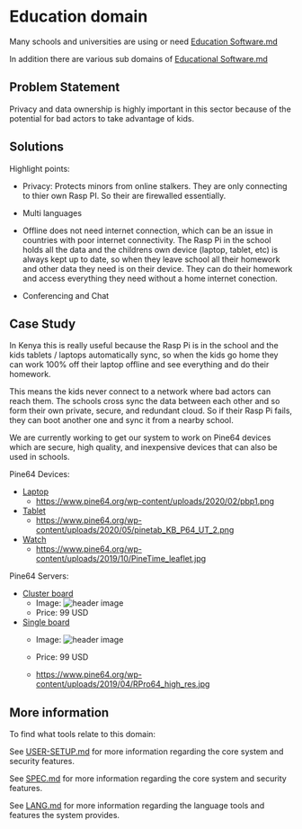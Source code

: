 # Education domain

Many schools and universities are using or need [Education Software.md](https://en.wikipedia.org/wiki/Educational_software)

In addition there are various sub domains of [Educational Software.md](https://en.wikipedia.org/wiki/List_of_educational_software)



## Problem Statement

Privacy and data ownership is highly important in this sector because of the potential for bad actors to take advantage of kids. 



## Solutions

Highlight points:

- Privacy: Protects minors from online stalkers. They are only connecting to thier own Rasp PI. So their are firewalled essentially.

- Multi languages

- Offline does not need internet connection, which can be an issue in countries with poor internet connectivity. The Rasp Pi in the school holds all the data and the childrens own device (laptop, tablet, etc) is always kept up to date, so when they leave school all their homework and other data they need is on their device. They can do their homework and access everything they need without a home internet conection.

- Conferencing and Chat 

## Case Study

In Kenya this is really useful because the Rasp Pi is in the school and the kids tablets / laptops automatically sync, so when the kids go home they can work 100% off their laptop offline and see everything and do their homework.

This means the kids never connect to a network where bad actors can reach them. The schools cross sync the data between each other and so form their own private, secure, and redundant cloud. So if their Rasp Pi fails, they can boot another one and sync it from a nearby school.

We are currently working to get our system to work on Pine64 devices which are secure, high quality, and inexpensive devices that can also be used in schools.

Pine64 Devices:

- [Laptop](https://www.pine64.org/pinebook-pro/)
    - https://www.pine64.org/wp-content/uploads/2020/02/pbp1.png
- [Tablet](https://www.pine64.org/pinetab/)
    - https://www.pine64.org/wp-content/uploads/2020/05/pinetab_KB_P64_UT_2.png
- [Watch](https://www.pine64.org/pinetime/)
    - https://www.pine64.org/wp-content/uploads/2019/10/PineTime_leaflet.jpg


Pine64 Servers:

- [Cluster board](https://www.pine64.org/clusterboard/)
    - Image: ![header image](https://raw.github.com/getcouragenow/shared/master/doc/product/domains/pine64-cluster-board-large.jpg)
    - Price: 99 USD
- [Single board](https://www.pine64.org/rockpro64/)
    - Image: ![header image](https://raw.github.com/getcouragenow/shared/master/doc/product/domains/pine64-single-board-large.jpg)
    - Price: 99 USD

    - https://www.pine64.org/wp-content/uploads/2019/04/RPro64_high_res.jpg


## More information

To find what tools relate to this domain:

See [USER-SETUP.md](https://github.com/getcouragenow/shared/blob/master/doc/USER-SETUP.md) for more information regarding the core system and security features.

See [SPEC.md](https://github.com/getcouragenow/shared/blob/master/doc/SPEC.md) for more information regarding the core system and security features.

See [LANG.md](https://github.com/getcouragenow/shared/blob/master/doc/LANG.md) for more information regarding the language tools and features the system provides.
